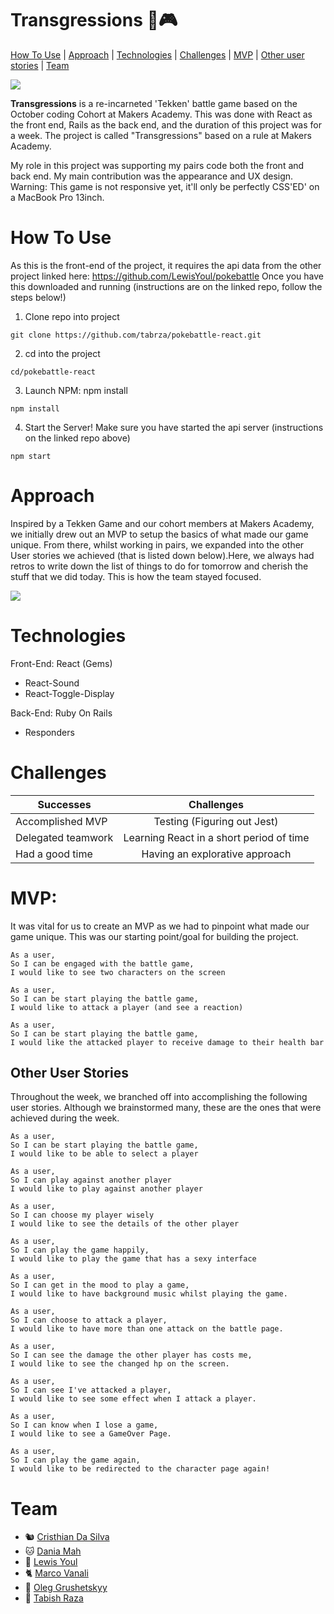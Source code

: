 # Transgressions 🥊🎮

[How To Use](#how-to-use) | [Approach](#approach) | [Technologies](#technologies) | [Challenges](#challenges) | [MVP](#mvp) | [Other user stories](#other-user-stories) | [Team](#team)

![](public/images/home.png)

**Transgressions** is a re-incarneted 'Tekken' battle game based on the October coding Cohort at Makers Academy. This was done with React as the front end, Rails as the back end, and the duration of this project was for a week. The project is called "Transgressions" based on a rule at Makers Academy.

My role in this project was supporting my pairs code both the front and back end. My main contribution was the appearance and UX design.
Warning: This game is not responsive yet, it'll only be perfectly CSS'ED' on a MacBook Pro 13inch. 


# How To Use

As this is the front-end of the project, it requires the api data from the other project linked here: https://github.com/LewisYoul/pokebattle
Once you have this downloaded and running (instructions are on the linked repo, follow the steps below!)

1. Clone repo into project
```
git clone https://github.com/tabrza/pokebattle-react.git
```

2. cd into the project
```
cd/pokebattle-react
```

3. Launch NPM: npm install
```
npm install
```

4. Start the Server! Make sure you have started the api server (instructions on the linked repo above)
```
npm start
```

# Approach

Inspired by a Tekken Game and our cohort members at Makers Academy, we initially drew out an MVP to setup the basics of what made our
game unique. From there, whilst working in pairs, we expanded into the other User stories we achieved (that is listed down below).Here, we always had retros to write down the list of things to do for tomorrow and cherish the stuff that we did today. This is how the team stayed focused.

![](public/images/2.jpg)

# Technologies

Front-End: React
 (Gems)
 - React-Sound
 - React-Toggle-Display

Back-End: Ruby On Rails
 - Responders

# Challenges

| Successes             | Challenges                  |
| --------------------- |:---------------------------:|
| Accomplished MVP      | Testing (Figuring out Jest) |
| Delegated teamwork    | Learning React in a short period of time         |
| Had a good time       | Having an explorative approach |

# MVP:

It was vital for us to create an MVP as we had to pinpoint what made our game unique. This was
our starting point/goal for building the project.

```
As a user,
So I can be engaged with the battle game,
I would like to see two characters on the screen
```

```
As a user,
So I can be start playing the battle game,
I would like to attack a player (and see a reaction)
```

```
As a user,
So I can be start playing the battle game,
I would like the attacked player to receive damage to their health bar  
```

## Other User Stories

Throughout the week, we branched off into accomplishing the following user stories. Although we
brainstormed many, these are the ones that were achieved during the week.

```
As a user,
So I can be start playing the battle game,
I would like to be able to select a player
```

```
As a user,
So I can play against another player
I would like to play against another player
```

```
As a user,
So I can choose my player wisely
I would like to see the details of the other player
```

```
As a user,
So I can play the game happily,
I would like to play the game that has a sexy interface
```

```
As a user,
So I can get in the mood to play a game,
I would like to have background music whilst playing the game.
```

```
As a user,
So I can choose to attack a player,
I would like to have more than one attack on the battle page.
```

```
As a user,
So I can see the damage the other player has costs me,
I would like to see the changed hp on the screen.
```

```
As a user,
So I can see I've attacked a player,
I would like to see some effect when I attack a player.
```

```
As a user,
So I can know when I lose a game,
I would like to see a GameOver Page.
```

```
As a user,
So I can play the game again,
I would like to be redirected to the character page again!
```

# Team  

- 🐿 [Cristhian Da Silva](https://github.com/cristhiandas)
- 🐱 [Dania Mah](https://github.com/thatdania)
- 🐸 [Lewis Youl](https://github.com/LewisYoul)
- 🐈 [Marco Vanali](https://github.com/Vanals)
- 🐻 [Oleg Grushetskyy](https://github.com/olegfkl)
- 🦅 [Tabish Raza](https://github.com/tabrza)
